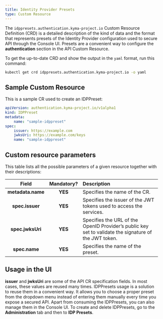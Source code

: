 ```yaml
---
title: Identity Provider Presets
type: Custom Resource
---
```


The `idppresets.authentication.kyma-project.io` Custom Resource Definition (CRD) is a detailed description of the kind of data and the format that represents presets of the Identity Provider configuration used to secure API through the Console UI. Presets are a convenient way to configure the **authentication** section in the API Custom Resource.

To get the up-to-date CRD and show the output in the `yaml` format, run this command:

```bash
kubectl get crd idppresets.authentication.kyma-project.io -o yaml
```

## Sample Custom Resource

This is a sample CR used to create an IDPPreset:

```yaml
apiVersion: authentication.kyma-project.io/v1alpha1
kind: IDPPreset
metadata:
    name: "sample-idppreset"
spec:
    issuer: https://example.com
    jwksUri: https://example.com/keys
    name: "sample-idppreset"
```

## Custom resource parameters

This table lists all the possible parameters of a given resource together with their descriptions:

| Field   |      Mandatory?      |  Description |
|:----------:|:-------------:|:------|
| **metadata.name** |    **YES**   | Specifies the name of the CR. |
| **spec.issuer** | **YES** | Specifies the issuer of the JWT tokens used to access the services. |
| **spec.jwksUri** | **YES** | Specifies the URL of the OpenID Provider’s public key set to validate the signature of the JWT token. |
| **spec.name** | **YES** | Specifies the name of the preset. |

## Usage in the UI

**issuer** and **jwksUri** are some of the API CR specification fields. In most cases, these values are reused many times. IDPPresets usage is a solution to reuse them in a convenient way. It allows you to choose a proper preset from the dropdown menu instead of entering them manually every time you expose a secured API. Apart from consuming the IDPPresets, you can also manage them in the Console UI. To create and delete IDPPresets, go to the **Administration** tab and then to **IDP Presets**.
